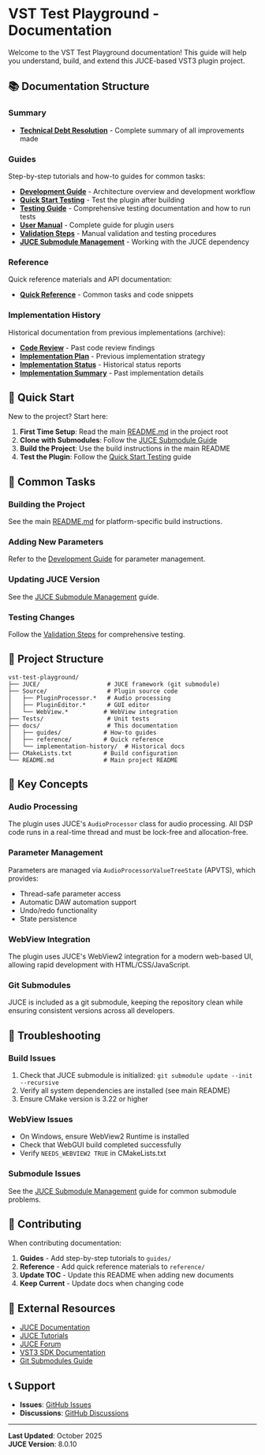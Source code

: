 # VST Test Playground - Documentation

Welcome to the VST Test Playground documentation! This guide will help you understand, build, and extend this JUCE-based VST3 plugin project.

## 📚 Documentation Structure

### Summary

- **[Technical Debt Resolution](TECHNICAL_DEBT_RESOLUTION.md)** - Complete summary of all improvements made

### Guides

Step-by-step tutorials and how-to guides for common tasks:

- **[Development Guide](guides/DEVELOPMENT.md)** - Architecture overview and development workflow
- **[Quick Start Testing](guides/QUICKSTART_TESTING.md)** - Test the plugin after building
- **[Testing Guide](guides/TESTING.md)** - Comprehensive testing documentation and how to run tests
- **[User Manual](guides/USER_MANUAL.md)** - Complete guide for plugin users
- **[Validation Steps](guides/VALIDATION_STEPS.md)** - Manual validation and testing procedures
- **[JUCE Submodule Management](guides/JUCE_SUBMODULE.md)** - Working with the JUCE dependency

### Reference

Quick reference materials and API documentation:

- **[Quick Reference](reference/REFERENCE.md)** - Common tasks and code snippets

### Implementation History

Historical documentation from previous implementations (archive):

- **[Code Review](implementation-history/CODE_REVIEW.md)** - Past code review findings
- **[Implementation Plan](implementation-history/IMPLEMENTATION_PLAN.md)** - Previous implementation strategy
- **[Implementation Status](implementation-history/IMPLEMENTATION_STATUS.md)** - Historical status reports
- **[Implementation Summary](implementation-history/IMPLEMENTATION_SUMMARY.md)** - Past implementation details

## 🚀 Quick Start

New to the project? Start here:

1. **First Time Setup**: Read the main [README.md](../README.md) in the project root
2. **Clone with Submodules**: Follow the [JUCE Submodule Guide](guides/JUCE_SUBMODULE.md)
3. **Build the Project**: Use the build instructions in the main README
4. **Test the Plugin**: Follow the [Quick Start Testing](guides/QUICKSTART_TESTING.md) guide

## 🎯 Common Tasks

### Building the Project

See the main [README.md](../README.md) for platform-specific build instructions.

### Adding New Parameters

Refer to the [Development Guide](guides/DEVELOPMENT.md) for parameter management.

### Updating JUCE Version

See the [JUCE Submodule Management](guides/JUCE_SUBMODULE.md) guide.

### Testing Changes

Follow the [Validation Steps](guides/VALIDATION_STEPS.md) for comprehensive testing.

## 🔧 Project Structure

```
vst-test-playground/
├── JUCE/                   # JUCE framework (git submodule)
├── Source/                 # Plugin source code
│   ├── PluginProcessor.*   # Audio processing
│   ├── PluginEditor.*      # GUI editor
│   └── WebView.*          # WebView integration
├── Tests/                  # Unit tests
├── docs/                   # This documentation
│   ├── guides/            # How-to guides
│   ├── reference/         # Quick reference
│   └── implementation-history/  # Historical docs
├── CMakeLists.txt         # Build configuration
└── README.md              # Main project README
```

## 📖 Key Concepts

### Audio Processing

The plugin uses JUCE's `AudioProcessor` class for audio processing. All DSP code runs in a real-time thread and must be lock-free and allocation-free.

### Parameter Management

Parameters are managed via `AudioProcessorValueTreeState` (APVTS), which provides:
- Thread-safe parameter access
- Automatic DAW automation support
- Undo/redo functionality
- State persistence

### WebView Integration

The plugin uses JUCE's WebView2 integration for a modern web-based UI, allowing rapid development with HTML/CSS/JavaScript.

### Git Submodules

JUCE is included as a git submodule, keeping the repository clean while ensuring consistent versions across all developers.

## 🐛 Troubleshooting

### Build Issues

1. Check that JUCE submodule is initialized: `git submodule update --init --recursive`
2. Verify all system dependencies are installed (see main README)
3. Ensure CMake version is 3.22 or higher

### WebView Issues

- On Windows, ensure WebView2 Runtime is installed
- Check that WebGUI build completed successfully
- Verify `NEEDS_WEBVIEW2 TRUE` in CMakeLists.txt

### Submodule Issues

See the [JUCE Submodule Management](guides/JUCE_SUBMODULE.md) guide for common submodule problems.

## 📝 Contributing

When contributing documentation:

1. **Guides** - Add step-by-step tutorials to `guides/`
2. **Reference** - Add quick reference materials to `reference/`
3. **Update TOC** - Update this README when adding new documents
4. **Keep Current** - Update docs when changing code

## 🔗 External Resources

- [JUCE Documentation](https://docs.juce.com/)
- [JUCE Tutorials](https://juce.com/learn/tutorials)
- [JUCE Forum](https://forum.juce.com/)
- [VST3 SDK Documentation](https://steinbergmedia.github.io/vst3_doc/)
- [Git Submodules Guide](https://git-scm.com/book/en/v2/Git-Tools-Submodules)

## 📞 Support

- **Issues**: [GitHub Issues](https://github.com/mrboyd78/vst-test-playground/issues)
- **Discussions**: [GitHub Discussions](https://github.com/mrboyd78/vst-test-playground/discussions)

---

**Last Updated**: October 2025  
**JUCE Version**: 8.0.10
